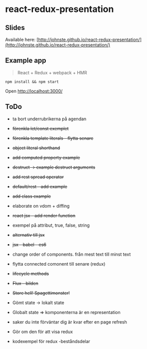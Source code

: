 # react-redux-presentation

## Slides
Available here: [http://johnste.github.io/react-redux-presentation/](http://johnste.github.io/react-redux-presentation/)

## Example app
> React + Redux + webpack + HMR

```shell
npm install && npm start
```
Open [http://localhost:3000/](http://localhost:3000/)

## ToDo

* ta bort underrubrikerna på agendan
* ~~förenkla let/const exemplet~~
* ~~förenkla template literals - flytta senare~~
* ~~object literal shorthand~~
* ~~add computed property example~~
* ~~destruct -> example destruct arguments~~
* ~~add rest spread operator~~
* ~~default/rest - add example~~
* ~~add class example~~

* elaborate on vdom + diffing

* ~~react jsx - add render function~~
* exempel på attribut, true, false, string
* ~~alternativ till jsx~~
* ~~jsx - babel - es6~~

* change order of components. från mest text till minst text
* flytta connected comonent till senare (redux)
* ~~lifecycle methods~~

* ~~Flux - bilden~~
* ~~Store hell! Spagettimonster!~~
* Gömt state -> lokalt state
* Globalt state => komponenterna är en representation
* saker du inte förväntar dig är kvar efter en page refresh
* Gör om den för att visa redux

* kodexempel för redux -beståndsdelar

